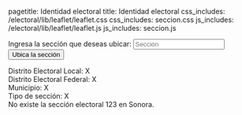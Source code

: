 pagetitle: Identidad electoral
title: Identidad electoral
css_includes: /electoral/lib/leaflet/leaflet.css
css_includes: seccion.css
js_includes: /electoral/lib/leaflet/leaflet.js
js_includes: seccion.js

<form method="GET" action="" id="form-sec" class="inputs" onsubmit="ubicaSeccion(event, this)">
    <label for="Sección">Ingresa la sección que deseas ubicar:</label>
    <input name="Sección" id="Sección" type="text" width=4 placeholder="Sección" />
    <input type="submit" value="Ubica la sección">
</form>

<div id="resultado">
  <div class="renglon">
    <span class="etiqueta">Distrito Electoral Local:</span> <span id="del" class="distrito">X</span>
  </div>
  <div class="renglon">
    <span class="etiqueta">Distrito Electoral Federal:</span> <span id="def" class="distrito">X</span>
  </div>
  <div class="renglon">
    <span class="etiqueta">Municipio:</span> <span id="mun" class="distrito">X</span>
  </div>
  <div class="renglon">
    <span class="etiqueta">Tipo de sección:</span> <span id="tsec" class="distrito">X</span>
  </div>
  <div id="secmap"></div>
</div>

<div id="error">No existe la sección electoral 123 en Sonora.</div>
